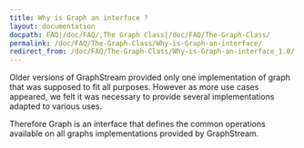 ```yaml
---
title: Why is Graph an interface ?
layout: documentation
docpath: FAQ|/doc/FAQ/,The Graph Class|/doc/FAQ/The-Graph-Class/
permalink: /doc/FAQ/The-Graph-Class/Why-is-Graph-an-interface/
redirect_from: /doc/FAQ/The-Graph-Class/Why-is-Graph-an-interface_1.0/
---
```


Older versions of GraphStream provided only one implementation of graph that was supposed to fit all purposes. However as more use cases appeared, we felt it was necessary to provide several implementations adapted to various uses.

Therefore Graph is an interface that defines the common operations available on all graphs implementations provided by GraphStream.

